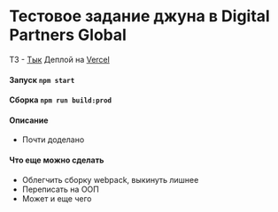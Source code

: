 # Тестовое задание джуна в Digital Partners Global
ТЗ - [Тык](https://drive.google.com/file/d/1PrDD39p-Ugam1Y3BQMWlfxlRZ0BH7Mgx/view?usp=sharing)
Деплой на [Vercel](https://digital-partners-puce.vercel.app)

#### Запуск `npm start`
#### Сборка `npm run build:prod`

#### Описание
- Почти доделано
  
#### Что еще можно сделать
- Облегчить сборку webpack, выкинуть лишнее
- Переписать на ООП
- Может и еще чего